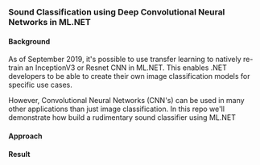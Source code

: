 ### Sound Classification using Deep Convolutional Neural Networks in ML.NET

#### Background
As of September 2019, it's possible to use transfer learning to natively re-train an InceptionV3 or Resnet CNN in ML.NET.
This enables .NET developers to be able to create their own image classification models for specific use cases.

However, Convolutional Neural Networks (CNN's) can be used in many other applications than just image classification.
In this repo we'll demonstrate how build a rudimentary sound classifier using ML.NET

#### Approach

#### Result
